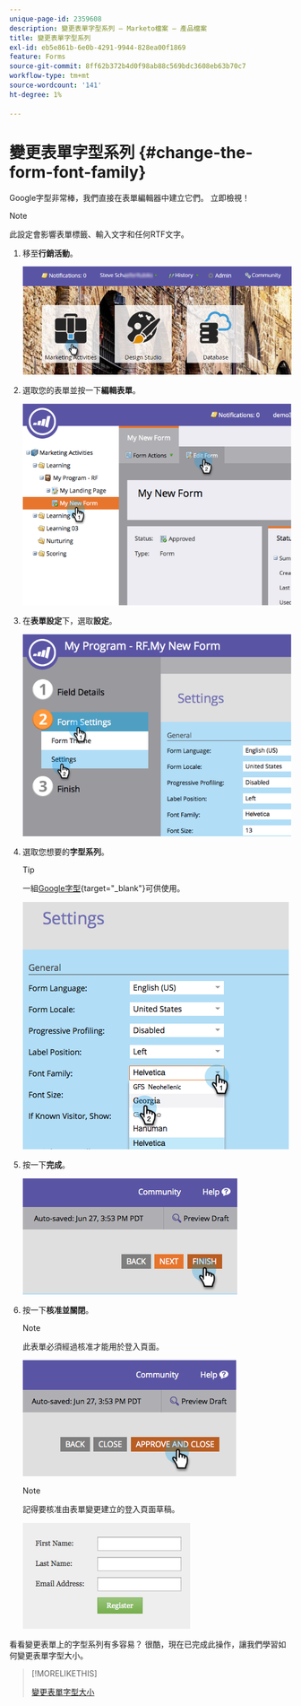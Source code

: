 ```yaml
---
unique-page-id: 2359608
description: 變更表單字型系列 — Marketo檔案 — 產品檔案
title: 變更表單字型系列
exl-id: eb5e861b-6e0b-4291-9944-828ea00f1869
feature: Forms
source-git-commit: 8ff62b372b4d0f98ab88c569bdc3608eb63b70c7
workflow-type: tm+mt
source-wordcount: '141'
ht-degree: 1%

---
```


# 變更表單字型系列 {#change-the-form-font-family}

Google字型非常棒，我們直接在表單編輯器中建立它們。 立即檢視！

>[!NOTE]
>
>此設定會影響表單標籤、輸入文字和任何RTF文字。

1. 移至&#x200B;**行銷活動**。

   ![](assets/login-marketing-activities.png)

1. 選取您的表單並按一下&#x200B;**編輯表單**。

   ![](assets/image2014-9-15-15-3a47-3a27.png)

1. 在&#x200B;**表單設定**&#x200B;下，選取&#x200B;**設定**。

   ![](assets/image2014-9-15-15-3a47-3a56.png)

1. 選取您想要的&#x200B;**字型系列**。

   >[!TIP]
   >
   >一組[Google字型](https://fonts.google.com/){target="_blank"}可供使用。

   ![](assets/image2014-9-15-16-3a0-3a8.png)

1. 按一下&#x200B;**完成**。

   ![](assets/image2014-9-15-16-3a0-3a15.png)

1. 按一下&#x200B;**核准並關閉**。

   >[!NOTE]
   >
   >此表單必須經過核准才能用於登入頁面。

   ![](assets/image2014-9-15-16-3a1-3a28.png)

   >[!NOTE]
   >
   >記得要核准由表單變更建立的登入頁面草稿。

   ![](assets/image2014-9-15-16-3a2-3a1.png)

看看變更表單上的字型系列有多容易？ 很酷，現在已完成此操作，讓我們學習如何變更表單字型大小。

>[!MORELIKETHIS]
>
>[變更表單字型大小](/help/marketo/product-docs/demand-generation/forms/form-design/change-the-form-font-size.md)
